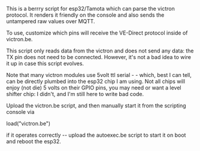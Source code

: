 This is a berrry script for esp32/Tamota which can parse the victron protocol. It renders it friendly on the console and also sends the untampered raw values over MQTT.

To use, customize which pins will receive the VE-Direct protocol inside of victron.be.

This script only reads data from the victron and does not send any data: the TX pin does not need to be connected.  However, it's not a bad idea to wire it up in case this script evolves. 

Note that many victron modules use 5volt ttl serial - - which, best I can tell, can be directly plumbed into the esp32 chip I am using. Not all chips will enjoy (not die) 5 volts on their GPIO pins, you may need or want a level shifter chip: I didn't, and I'm still here to write bad code.  

Upload the victron.be script, and then manually start it from the scripting console via 

load("victron.be")

if it operates correctly -- upload the autoexec.be script to start it on boot and reboot the esp32.  
